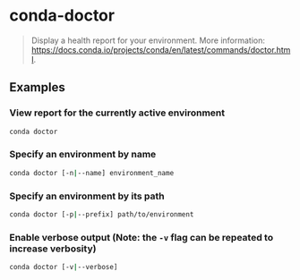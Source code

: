 # conda-doctor

> Display a health report for your environment. More information: <https://docs.conda.io/projects/conda/en/latest/commands/doctor.html>.

## Examples

### View report for the currently active environment

```bash
conda doctor
```

### Specify an environment by name

```bash
conda doctor [-n|--name] environment_name
```

### Specify an environment by its path

```bash
conda doctor [-p|--prefix] path/to/environment
```

### Enable verbose output (Note: the `-v` flag can be repeated to increase verbosity)

```bash
conda doctor [-v|--verbose]
```
